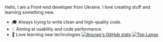 Hello, I am a Front-end developer from Ukraine. I love creating stuff and learning something new. 
- 🎓 Always trying to write clean and high-quality code.
- 💡 Aiming at usability and code performance.
- 📖 Love learning new technologies
[![Anurag's GitHub stats](https://github-readme-stats.vercel.app/api?username=scape76)](https://github.com/anuraghazra/github-readme-stats)
[![Top Langs](https://github-readme-stats.vercel.app/api/top-langs/?username=scape76)](https://github.com/anuraghazra/github-readme-stats)
